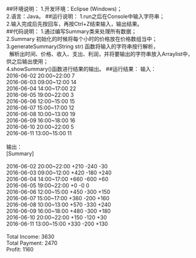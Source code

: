 ##环境说明：
  1.开发环境：Eclipse (Windows)；<br>
  2.语言：Java。
##运行说明：
  1.run之后在Console中输入字符串；<br>
  2.输入完成后先按回车，再按Ctrl+Z结束输入，输出结果。<br>
##代码说明：
  1.通过编写Summary类来处理所有数据；<br>
  2.Summary 初始化的时候将每个小时的价格放在价格数组当中；<br>
  3.generateSummary(String str) 函数将输入的字符串按行解析，<br>
    解析出时间、价格、收入、支出、利润，并将要输出的字符串放入Arraylist中，供之后输出使用；<br>
  4.showSummary()函数进行结果的输出。
##运行结果：
输入：<br>
2016-06-02 20:00~22:00 7<br>
2016-06-03 09:00~12:00 14<br>
2016-06-04 14:00~17:00 22<br>
2016-06-05 19:00~22:00 3<br>
2016-06-06 12:00~15:00 15<br>
2016-06-07 15:00~17:00 12<br>
2016-06-08 10:00~13:00 19<br>
2016-06-09 16:00~18:00 16<br>
2016-06-10 20:00~22:00 5<br>
2016-06-11 13:00~15:00 11<br>
<br>
输出：<br>
[Summary]<br>
<br>
2016-06-02 20:00~22:00 +210 -240 -30<br>
2016-06-03 09:00~12:00 +420 -180 +240<br>
2016-06-04 14:00~17:00 +660 -600 +60<br>
2016-06-05 19:00~22:00 +0 -0 0<br>
2016-06-06 12:00~15:00 +450 -300 +150<br>
2016-06-07 15:00~17:00 +360 -200 +160<br>
2016-06-08 10:00~13:00 +570 -330 +240<br>
2016-06-09 16:00~18:00 +480 -300 +180<br>
2016-06-10 20:00~22:00 +150 -120 +30<br>
2016-06-11 13:00~15:00 +330 -200 +130<br>
<br>
Total Income: 3630<br>
Total Payment: 2470<br>
Profit: 1160<br>
  
